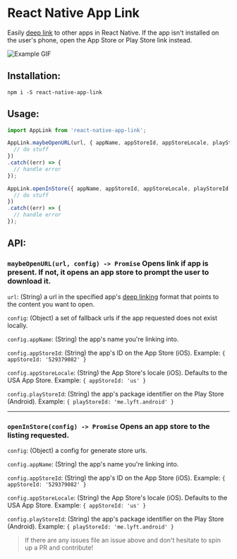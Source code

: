 # React Native App Link
Easily [deep link](https://en.wikipedia.org/wiki/Mobile_deep_linking) to other apps in React Native. If the app isn't installed on the user's phone, open the App Store or Play Store link instead.

![Example GIF](https://media.giphy.com/media/BZGQdKBEeHqs8/giphy.gif)

## Installation:

`npm i -S react-native-app-link`

## Usage:

```javascript
import AppLink from 'react-native-app-link';

AppLink.maybeOpenURL(url, { appName, appStoreId, appStoreLocale, playStoreId }).then(() => {
  // do stuff
})
.catch((err) => {
  // handle error
});

AppLink.openInStore({ appName, appStoreId, appStoreLocale, playStoreId }).then(() => {
  // do stuff
})
.catch((err) => {
  // handle error
});
```

## API:

### `maybeOpenURL(url, config) -> Promise` Opens link if app is present. If not, it opens an app store to prompt the user to download it. 

`url`: (String) a url in the specified app's [deep linking](https://en.wikipedia.org/wiki/Mobile_deep_linking) format that points to the content you want to open.

`config`: (Object) a set of fallback urls if the app requested does not exist locally.

`config.appName`: (String) the app's name you're linking into.

`config.appStoreId`: (String) the app's ID on the App Store (iOS). Example: `{ appStoreId: '529379082' }`

`config.appStoreLocale`: (String) the App Store's locale (iOS). Defaults to the USA App Store. Example: `{ appStoreId: 'us' }`

`config.playStoreId`: (String) the app's package identifier on the Play Store (Android). Example: `{ playStoreId: 'me.lyft.android' }`

---

### `openInStore(config) -> Promise` Opens an app store to the listing requested. 

`config`: (Object) a config for generate store urls.

`config.appName`: (String) the app's name you're linking into.

`config.appStoreId`: (String) the app's ID on the App Store (iOS). Example: `{ appStoreId: '529379082' }`

`config.appStoreLocale`: (String) the App Store's locale (iOS). Defaults to the USA App Store. Example: `{ appStoreId: 'us' }`

`config.playStoreId`: (String) the app's package identifier on the Play Store (Android). Example: `{ playStoreId: 'me.lyft.android' }`

> If there are any issues file an issue above and don't hesitate to spin up a PR and contribute!
